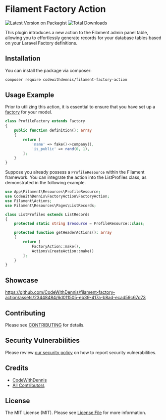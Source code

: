 # Filament Factory Action

[![Latest Version on Packagist](https://img.shields.io/packagist/v/codewithdennis/filament-factory-action.svg?style=flat-square)](https://packagist.org/packages/codewithdennis/filament-factory-action)
[![Total Downloads](https://img.shields.io/packagist/dt/codewithdennis/filament-factory-action.svg?style=flat-square)](https://packagist.org/packages/codewithdennis/filament-factory-action)


This plugin introduces a new action to the Filament admin panel table, allowing you to effortlessly generate records for your database tables based on your Laravel Factory definitions.

## Installation
You can install the package via composer:

```bash
composer require codewithdennis/filament-factory-action
```

## Usage Example

Prior to utilizing this action, it is essential to ensure that you have set up a [factory](https://laravel.com/docs/10.x/eloquent-factories) for your model.

```php
class ProfileFactory extends Factory
{
    public function definition(): array
    {
        return [
            'name' => fake()->company(),
            'is_public' => rand(0, 1),
        ];
    }
}
````

Suppose you already possess a `ProfileResource` within the Filament framework. You can integrate the action into the ListProfiles class, as demonstrated in the following example.

```php
use App\Filament\Resources\ProfileResource;
use CodeWithDennis\FactoryAction\FactoryAction;
use Filament\Actions;
use Filament\Resources\Pages\ListRecords;

class ListProfiles extends ListRecords
{
    protected static string $resource = ProfileResource::class;

    protected function getHeaderActions(): array
    {
        return [
            FactoryAction::make(),
            Actions\CreateAction::make()
        ];
    }
}
```

## Showcase
https://github.com/CodeWithDennis/filament-factory-action/assets/23448484/6d011505-eb39-417a-b8ad-ecad59c67d73


## Contributing

Please see [CONTRIBUTING](.github/CONTRIBUTING.md) for details.

## Security Vulnerabilities

Please review [our security policy](../../security/policy) on how to report security vulnerabilities.

## Credits

- [CodeWithDennis](https://github.com/CodeWithDennis)
- [All Contributors](../../contributors)

## License

The MIT License (MIT). Please see [License File](LICENSE.md) for more information.
